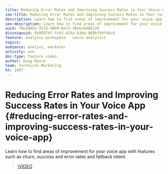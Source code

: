 ```yaml
---
title: Reducing Error Rates and Improving Success Rates in Your Voice App
seo-title: Reducing Error Rates and Improving Success Rates in Your Voice App - Adobe Analytics
description: Learn how to find areas of improvement for your voice app with features such as churn, success and error rates and fallback intent.
seo-description: Learn how to find areas of improvement for your voice app with features such as churn, success and error rates and fallback intent. - Adobe Analytics
uuid: 78e3d05a-937d-48b9-bdc5-3beecbd86129
discoiquuid: 8b95974f-fc63-433a-b3bd-9d8b769f4dc6
feature: analysis workspace - voice analytics
topics: 
audience: analyst, marketer
activity: use
doc-type: feature video
author: Doug Moore
team: Technical Marketing
kt: 2907
---
```


# Reducing Error Rates and Improving Success Rates in Your Voice App {#reducing-error-rates-and-improving-success-rates-in-your-voice-app}

Learn how to find areas of improvement for your voice app with features such as churn, success and error rates and fallback intent.

>[!VIDEO](https://video.tv.adobe.com/v/27222/?quality=9)